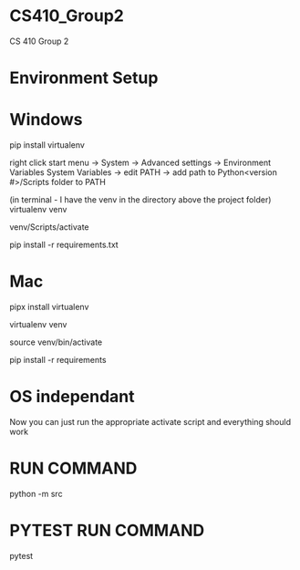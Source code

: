 # CS410_Group2
CS 410 Group 2

# Environment Setup

# Windows
pip install virtualenv

right click start menu -> System -> Advanced settings -> Environment Variables
System Variables -> edit PATH -> add path to Python<version #>/Scripts folder to PATH

(in terminal - I have the venv in the directory above the project folder) virtualenv venv 

venv/Scripts/activate

pip install -r requirements.txt

# Mac
pipx install virtualenv

virtualenv venv

source venv/bin/activate

pip install -r requirements


# OS independant
Now you can just run the appropriate activate script and everything should work

# RUN COMMAND 
python -m src

# PYTEST RUN COMMAND
pytest